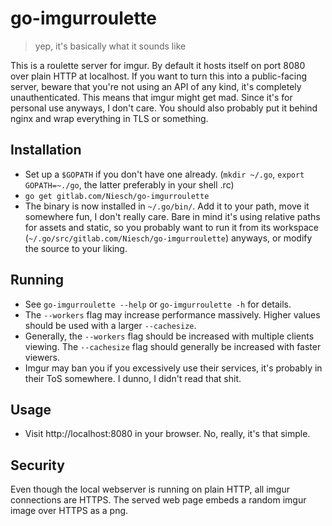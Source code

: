 go-imgurroulette
=======
> yep, it's basically what it sounds like

This is a roulette server for imgur. By default it hosts itself on port 8080 over
plain HTTP at localhost. If you want to turn this into a public-facing server, beware that
you're not using an API of any kind, it's completely unauthenticated. This means
that imgur might get mad. Since it's for personal use anyways, I don't care.
You should also probably put it behind nginx and wrap everything in TLS or something.

## Installation
- Set up a `$GOPATH` if you don't have one already. (`mkdir ~/.go`, `export GOPATH=~./go`, the latter preferably in your shell .rc)
- `go get gitlab.com/Niesch/go-imgurroulette`
- The binary is now installed in `~/.go/bin/`. Add it to your path, move it somewhere fun, I don't really care. Bare in mind it's using relative paths for assets and static, so you probably want to run it from its workspace (`~/.go/src/gitlab.com/Niesch/go-imgurroulette`) anyways, or modify the source to your liking.

## Running
- See `go-imgurroulette --help` or `go-imgurroulette -h` for details.
- The `--workers` flag may increase performance massively. Higher values should be used with a larger `--cachesize`.
- Generally, the `--workers` flag should be increased with multiple clients viewing. The `--cachesize` flag should generally be increased with faster viewers.
- Imgur may ban you if you excessively use their services, it's probably in their ToS somewhere. I dunno, I didn't read that shit.

## Usage
- Visit http://localhost:8080 in your browser. No, really, it's that simple.

## Security
Even though the local webserver is running on plain HTTP, all imgur connections are HTTPS. The served web page embeds a random imgur image over HTTPS as a png.